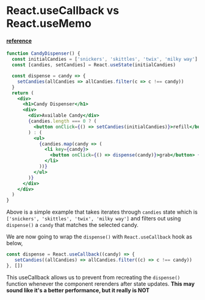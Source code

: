 # React.useCallback vs React.useMemo

#### [reference](https://kentcdodds.com/blog/usememo-and-usecallback)

```jsx
function CandyDispenser() {
  const initialCandies = ['snickers', 'skittles', 'twix', 'milky way']
  const [candies, setCandies] = React.useState(initialCandies)

  const dispense = candy => {
    setCandies(allCandies => allCandies.filter(c => c !== candy))
  }
  return (
    <div>
      <h1>Candy Dispenser</h1>
      <div>
        <div>Available Candy</div>
        {candies.length === 0 ? (
          <button onClick={() => setCandies(initialCandies)}>refill</button>
        ) : (
          <ul>
            {candies.map(candy => (
              <li key={candy}>
                <button onClick={() => dispense(candy)}>grab</button> {candy}
              </li>
            ))}
          </ul>
        )}
      </div>
    </div>
  )
}
```
Above is a simple example that takes iterates through `candies` state which is `['snickers', 'skittles', 'twix', 'milky way']` and filters out using `dispense()` a `candy` that matches the selected candy.

We are now going to wrap the `dispense()` with `React.useCallback` hook as below,
```jsx
const dispense = React.useCallback((candy) => {
   setCandies((allCandies) => allCandies.filter((c) => c !== candy))
}, [])
```

This useCallback allows us to prevent from recreating the `dispense()` function whenever the component rerenders after state updates.
**This may sound like it's a better performance, but it really is NOT**

